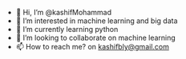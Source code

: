 - 👋 Hi, I’m @kashifMohammad
- 👀 I’m interested in machine learning and big data
- 🌱 I’m currently learning python
- 💞️ I’m looking to collaborate on machine learning
- 📫 How to reach me? on kashifbly@gmail.com

<!---
kashifMohammad/kashifMohammad is a ✨ special ✨ repository because its `README.md` (this file) appears on your GitHub profile.
You can click the Preview link to take a look at your changes.
--->
